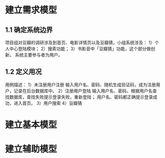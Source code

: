 
# 建立需求模型
## 1.1 确定系统边界
项目组对豆瓣的调研涉及到首页、电影详情页以及豆瓣猜，小组系统涉及：
1）个人中心登陆模块；
2）搜索功能；
3）书影音中「豆瓣猜」功能，这个部分做创新。
系统主要参与者为用户。
## 1.2 定义用况


用例描述：
1）未注册用户注册
输入用户名、密码、随机生成验证码，成为注册用户，记录在后台数据库中。
2）注册用户登陆
输入用户名、密码，根据用户名查找数据库，查找失败提示登录失败，重新登陆；
用户名、密码都正确提示登录成功，进入首页。
3）用户搜索
4）豆瓣猜
# 建立基本模型
# 建立辅助模型
